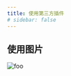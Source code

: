 ```yaml
---
title: 使用第三方插件
# sidebar: false
---
```


## 使用图片 
<img :src="$withBase('./assets/image/vuess.jpg')" alt="foo">